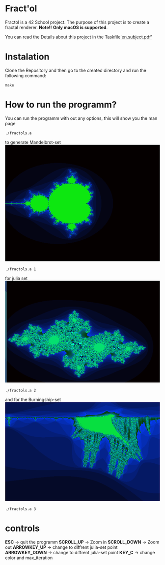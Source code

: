 # Fract'ol

Fractol is a 42 School project. The purpose of this project is to create a fractal renderer.
**Note!!**
**Only macOS is supported**.

You can read the Details about this project in the Taskfile['en.subject.pdf'](/en.subject.pdf)

# Instalation
Clone the Repository and then go to the created directory and run the following command:

```
make
```
# How to run the programm?
You can run the programm with out any options, this will show you the man page

```
./fractols.a
```
to generate Mandelbrot-set
![Mandelbrot](/image/Mandelbrot-set.png)
```
./fractols.a 1
```
for julia set
![Julia-set](/image/julia-set-3.png)
```
./fractols.a 2
```
and for the Burningship-set
![Burningship-set](/image/burningship-set.png)
```
./fractols.a 3
```

# controls
**ESC** 			-> quit the programm
**SCROLL_UP** 		-> Zoom in
**SCROLL_DOWN**		-> Zoom out
**ARROWKEY_UP**		-> change to diffrent julia-set point
**ARROWKEY_DOWN**	-> change to diffrent julia-set point
**KEY_C**			-> change color and max_iteration

